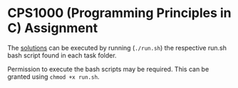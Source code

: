 # CPS1000 (Programming Principles in C) Assignment

The [solutions](https://github.com/migueldingli1997/CPS1000-Programming-Principles-in-C-Assignment/tree/master/Implementation) can be executed by running (``./run.sh``) the respective run.sh bash script found in each task folder.

Permission to execute the bash scripts may be required. This can be granted using ``chmod +x run.sh``.
